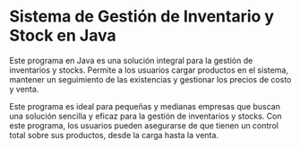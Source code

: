 <head>
    <title>Sistema de Gestión de Inventario y Stock en Java</title>
</head>
<body>
    <h1>Sistema de Gestión de Inventario y Stock en Java</h1>
    <p>Este programa en Java es una solución integral para la gestión de inventarios y stocks. Permite a los usuarios cargar productos en el sistema, mantener un seguimiento de las existencias y gestionar los precios de costo y venta.</p>
    <p>Este programa es ideal para pequeñas y medianas empresas que buscan una solución sencilla y eficaz para la gestión de inventarios y stocks. Con este programa, los usuarios pueden asegurarse de que tienen un control total sobre sus productos, desde la carga hasta la venta.</p>
</body>
